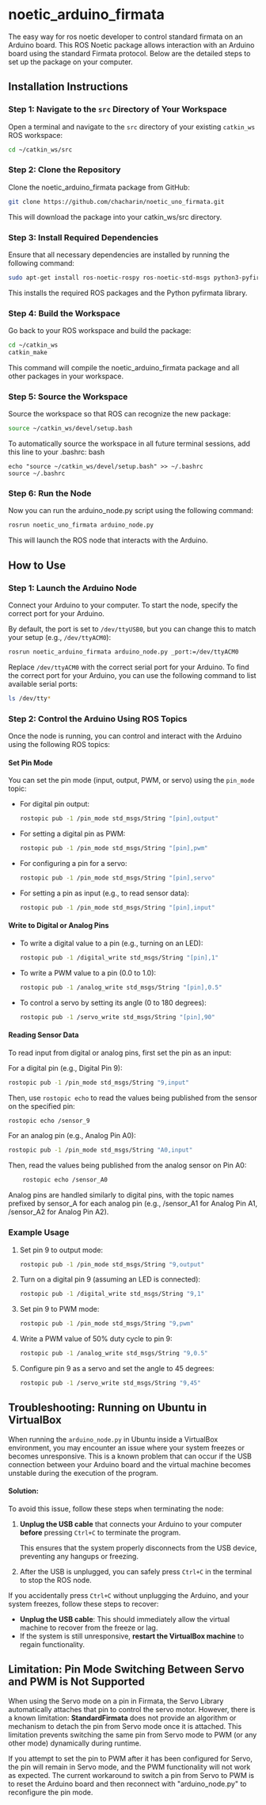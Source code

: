 # noetic_arduino_firmata
The easy way for ros noetic developer to control standard firmata on an Arduino board.
This ROS Noetic package allows interaction with an Arduino board using the standard Firmata protocol. 
Below are the detailed steps to set up the package on your computer.

## Installation Instructions

### Step 1: Navigate to the `src` Directory of Your Workspace
Open a terminal and navigate to the `src` directory of your existing `catkin_ws` ROS workspace:

```bash
cd ~/catkin_ws/src
```

### Step 2: Clone the Repository
Clone the noetic_arduino_firmata package from GitHub:

```bash
git clone https://github.com/chacharin/noetic_uno_firmata.git
```
This will download the package into your catkin_ws/src directory.

### Step 3: Install Required Dependencies

Ensure that all necessary dependencies are installed by running the following command:

```bash
sudo apt-get install ros-noetic-rospy ros-noetic-std-msgs python3-pyfirmata
```
This installs the required ROS packages and the Python pyfirmata library.

### Step 4: Build the Workspace
Go back to your ROS workspace and build the package:

```bash
cd ~/catkin_ws
catkin_make
```
This command will compile the noetic_arduino_firmata package and all other packages in your workspace.

### Step 5: Source the Workspace

Source the workspace so that ROS can recognize the new package:

```bash
source ~/catkin_ws/devel/setup.bash
```

To automatically source the workspace in all future terminal sessions, add this line to your .bashrc:
bash
```
echo "source ~/catkin_ws/devel/setup.bash" >> ~/.bashrc
source ~/.bashrc
```

### Step 6: Run the Node

Now you can run the arduino_node.py script using the following command:

```bash
rosrun noetic_uno_firmata arduino_node.py
```
This will launch the ROS node that interacts with the Arduino.



## How to Use

### Step 1: Launch the Arduino Node

Connect your Arduino to your computer. To start the node, specify the correct port for your Arduino. 


By default, the port is set to `/dev/ttyUSB0`, but you can change this to match your setup (e.g., `/dev/ttyACM0`):

```bash
rosrun noetic_arduino_firmata arduino_node.py _port:=/dev/ttyACM0
```

Replace `/dev/ttyACM0` with the correct serial port for your Arduino.
To find the correct port for your Arduino, you can use the following command to list available serial ports:

```bash
ls /dev/tty*
```

### Step 2: Control the Arduino Using ROS Topics

Once the node is running, you can control and interact with the Arduino using the following ROS topics:

#### Set Pin Mode

You can set the pin mode (input, output, PWM, or servo) using the `pin_mode` topic:

- For digital pin output:
  
  ```bash
  rostopic pub -1 /pin_mode std_msgs/String "[pin],output"
  ```

- For setting a digital pin as PWM:

  ```bash
  rostopic pub -1 /pin_mode std_msgs/String "[pin],pwm"
  ```

- For configuring a pin for a servo:

  ```bash
  rostopic pub -1 /pin_mode std_msgs/String "[pin],servo"
  ```

- For setting a pin as input (e.g., to read sensor data):

  ```bash
  rostopic pub -1 /pin_mode std_msgs/String "[pin],input"
  ```

#### Write to Digital or Analog Pins

- To write a digital value to a pin (e.g., turning on an LED):

  ```bash
  rostopic pub -1 /digital_write std_msgs/String "[pin],1"
  ```

- To write a PWM value to a pin (0.0 to 1.0):

  ```bash
  rostopic pub -1 /analog_write std_msgs/String "[pin],0.5"
  ```

- To control a servo by setting its angle (0 to 180 degrees):

  ```bash
  rostopic pub -1 /servo_write std_msgs/String "[pin],90"
  ```

#### Reading Sensor Data

To read input from digital or analog pins, first set the pin as an input:

For a digital pin (e.g., Digital Pin 9):

```bash
rostopic pub -1 /pin_mode std_msgs/String "9,input"
```

Then, use `rostopic echo` to read the values being published from the sensor on the specified pin:

```bash
rostopic echo /sensor_9
```
For an analog pin (e.g., Analog Pin A0):

```bash
rostopic pub -1 /pin_mode std_msgs/String "A0,input"
```
Then, read the values being published from the analog sensor on Pin A0:

```bash
    rostopic echo /sensor_A0
```

Analog pins are handled similarly to digital pins, with the topic names prefixed by sensor_A for each analog pin (e.g., /sensor_A1 for Analog Pin A1, /sensor_A2 for Analog Pin A2).

### Example Usage

1. Set pin 9 to output mode:

    ```bash
    rostopic pub -1 /pin_mode std_msgs/String "9,output"
    ```

2. Turn on a digital pin 9 (assuming an LED is connected):

    ```bash
    rostopic pub -1 /digital_write std_msgs/String "9,1"
    ```

3. Set pin 9 to PWM mode:

    ```bash
    rostopic pub -1 /pin_mode std_msgs/String "9,pwm"
    ```

4. Write a PWM value of 50% duty cycle to pin 9:

    ```bash
    rostopic pub -1 /analog_write std_msgs/String "9,0.5"
    ```

5. Configure pin 9 as a servo and set the angle to 45 degrees:

    ```bash
    rostopic pub -1 /servo_write std_msgs/String "9,45"
    ```

## Troubleshooting: Running on Ubuntu in VirtualBox

When running the `arduino_node.py` in Ubuntu inside a VirtualBox environment, you may encounter an issue where your system freezes or becomes unresponsive. This is a known problem that can occur if the USB connection between your Arduino board and the virtual machine becomes unstable during the execution of the program.

#### Solution:

To avoid this issue, follow these steps when terminating the node:

1. **Unplug the USB cable** that connects your Arduino to your computer **before** pressing `Ctrl+C` to terminate the program.

   This ensures that the system properly disconnects from the USB device, preventing any hangups or freezing.

2. After the USB is unplugged, you can safely press `Ctrl+C` in the terminal to stop the ROS node.

If you accidentally press `Ctrl+C` without unplugging the Arduino, and your system freezes, follow these steps to recover:

- **Unplug the USB cable**: This should immediately allow the virtual machine to recover from the freeze or lag.
- If the system is still unresponsive, **restart the VirtualBox machine** to regain functionality.

## Limitation: Pin Mode Switching Between Servo and PWM is Not Supported

When using the Servo mode on a pin in Firmata, the Servo Library automatically attaches that pin to control the servo motor. However, there is a known limitation: **StandardFirmata** does not provide an algorithm or mechanism to detach the pin from Servo mode once it is attached. This limitation prevents switching the same pin from Servo mode to PWM (or any other mode) dynamically during runtime.

If you attempt to set the pin to PWM after it has been configured for Servo, the pin will remain in Servo mode, and the PWM functionality will not work as expected. The current workaround to switch a pin from Servo to PWM is to reset the Arduino board and then reconnect with "arduino_node.py" to reconfigure the pin mode.
